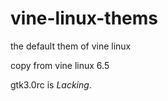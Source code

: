 # vine-linux-thems
the default them of vine linux

copy from vine linux 6.5 

gtk3.0rc is *Lacking*.
